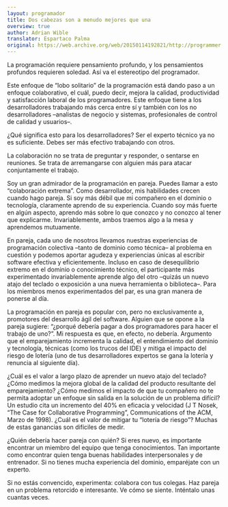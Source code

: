 ```yaml
---
layout: programador
title: Dos cabezas son a menudo mejores que una
overview: true
author: Adrian Wible
translator: Espartaco Palma
original: https://web.archive.org/web/20150114192821/http://programmer.97things.oreilly.com/wiki/index.php/Two_Heads_Are_Often_Better_than_One
---
```


La programación requiere pensamiento profundo, y los pensamientos
profundos requieren soledad. Así va el estereotipo del programador.

Este enfoque de “lobo solitario” de la programación está dando paso a un
enfoque colaborativo, el cuál, puedo decir, mejora la calidad,
productividad y satisfacción laboral de los programadores. Este enfoque
tiene a los desarrolladores trabajando más cerca entre sí y también con
los no desarrolladores –analistas de negocio y sistemas, profesionales
de control de calidad y usuarios–.

¿Qué significa esto para los desarrolladores? Ser el experto técnico ya
no es suficiente. Debes ser más efectivo trabajando con otros.

La colaboración no se trata de preguntar y responder, o sentarse en
reuniones. Se trata de arremangarse con alguien más para atacar
conjuntamente el trabajo.

Soy un gran admirador de la programación en pareja. Puedes llamar a esto
“colaboración extrema”. Como desarrollador, mis habilidades crecen
cuando hago pareja. Si soy más débil que mi compañero en el dominio o
tecnología, claramente aprendo de su experiencia. Cuando soy más fuerte
en algún aspecto, aprendo más sobre lo que conozco y no conozco al tener
que explicarme. Invariablemente, ambos traemos algo a la mesa y
aprendemos mutuamente.

En pareja, cada uno de nosotros llevamos nuestras experiencias de
programación colectiva –tanto de dominio como técnica– al problema en
cuestión y podemos aportar agudeza y experiencias únicas al escribir
software efectiva y eficientemente. Incluso en caso de desequilibrio
extremo en el dominio o conocimiento técnico, el participante más
experimentado invariablemente aprende algo del otro –quizás un nuevo
atajo del teclado o exposición a una nueva herramienta o biblioteca–.
Para los miembros menos experimentados del par, es una gran manera de
ponerse al día.

La programación en pareja es popular con, pero no exclusivamente a,
promotores del desarrollo ágil del software. Alguien que se opone a la
pareja sugiere: “¿porqué debería pagar a dos programadores para hacer el
trabajo de uno?”. Mi respuesta es que, en efecto, no debería. Argumento
que el emparejamiento incrementa la calidad, el entendimiento del
dominio y tecnología, técnicas (como los trucos del IDE) y mitiga el
impacto del riesgo de lotería (uno de tus desarrolladores expertos se
gana la lotería y renuncia al siguiente día).

¿Cuál es el valor a largo plazo de aprender un nuevo atajo del teclado?
¿Cómo medimos la mejora global de la calidad del producto resultante del
emparejamiento? ¿Cómo medimos el impacto de que tu compañero no te
permita adoptar un enfoque sin salida en la solución de un problema
difícil? Un estudio cita un incremento del 40% en eficacia y velocidad
(J T Nosek, “The Case for Collaborative Programming”, Communications of
the ACM, Marzo de 1998). ¿Cuál es el valor de mitigar tu “lotería de
riesgo”? Muchas de estas ganancias son difíciles de medir.

¿Quién debería hacer pareja con quién? Si eres nuevo, es importante
encontrar un miembro del equipo que tenga conocimientos. Tan importante
como encontrar quien tenga buenas habilidades interpersonales y de
entrenador. Si no tienes mucha experiencia del dominio, emparéjate con
un experto.

Si no estás convencido, experimenta: colabora con tus colegas. Haz
pareja en un problema retorcido e interesante. Ve cómo se siente.
Inténtalo unas cuantas veces.

